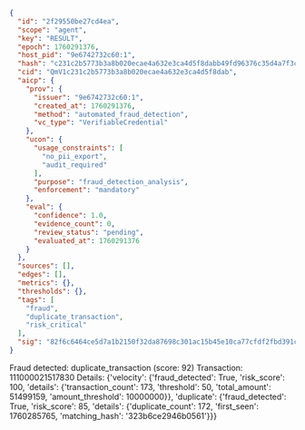 ```json
{
  "id": "2f29550be27cd4ea",
  "scope": "agent",
  "key": "RESULT",
  "epoch": 1760291376,
  "host_pid": "9e6742732c60:1",
  "hash": "c231c2b5773b3a8b020ecae4a632e3ca4d5f8dabb49fd96376c35d4a7f3cc4f4",
  "cid": "QmV1c231c2b5773b3a8b020ecae4a632e3ca4d5f8dab",
  "aicp": {
    "prov": {
      "issuer": "9e6742732c60:1",
      "created_at": 1760291376,
      "method": "automated_fraud_detection",
      "vc_type": "VerifiableCredential"
    },
    "ucon": {
      "usage_constraints": [
        "no_pii_export",
        "audit_required"
      ],
      "purpose": "fraud_detection_analysis",
      "enforcement": "mandatory"
    },
    "eval": {
      "confidence": 1.0,
      "evidence_count": 0,
      "review_status": "pending",
      "evaluated_at": 1760291376
    }
  },
  "sources": [],
  "edges": [],
  "metrics": {},
  "thresholds": {},
  "tags": [
    "fraud",
    "duplicate_transaction",
    "risk_critical"
  ],
  "sig": "82f6c6464ce5d7a1b2150f32da87698c301ac15b45e10ca77cfdf2fbd391c53e"
}
```

Fraud detected: duplicate_transaction (score: 92)
Transaction: 111000021517830
Details: {'velocity': {'fraud_detected': True, 'risk_score': 100, 'details': {'transaction_count': 173, 'threshold': 50, 'total_amount': 51499159, 'amount_threshold': 10000000}}, 'duplicate': {'fraud_detected': True, 'risk_score': 85, 'details': {'duplicate_count': 172, 'first_seen': 1760285765, 'matching_hash': '323b6ce2946b0561'}}}